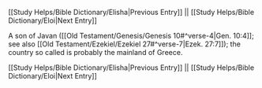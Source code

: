 [[Study Helps/Bible Dictionary/Elisha|Previous Entry]]  ||  [[Study Helps/Bible Dictionary/Eloi|Next Entry]]

 A son of Javan ([[Old Testament/Genesis/Genesis 10#^verse-4|Gen. 10:4]]; see also [[Old Testament/Ezekiel/Ezekiel 27#^verse-7|Ezek. 27:7]]); the country so called is probably the mainland of Greece.

[[Study Helps/Bible Dictionary/Elisha|Previous Entry]]  ||  [[Study Helps/Bible Dictionary/Eloi|Next Entry]]
